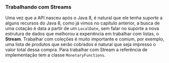 ### Trabalhando com Streams

Uma vez que a API nasceu após o Java 8, é natural que ele tenha suporte a alguns recursos do Java 8, como já vimos no capítulo anterior, a busca de uma cotação é data a partir de um ```LocalDate```, sem falar no suporte a nova estrutura de dados que melhorou a experiência em trabalhar com listas, o **Stream**. Trabalhar com coleções é muito importante e comum, por exemplo, uma lista de produtos que serão cobrados é natural que seja impresso o valor total dessa compra. Para trabalhar com Stream a referência de implementação tem a classe ```MonetaryFunctions```.

